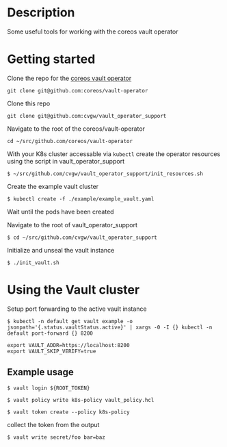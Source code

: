 # Description
Some useful tools for working with the coreos vault operator
# Getting started
Clone the repo for the [coreos vault operator](https://github.com/coreos/vault-operator)
```
git clone git@github.com:coreos/vault-operator
```
Clone this repo
```
git clone git@github.com:cvgw/vault_operator_support
```
Navigate to the root of the coreos/vault-operator
```
cd ~/src/github.com/coreos/vault-operator
```
With your K8s cluster accessable via `kubectl` create the operator resources using the script in vault_operator_support
```
$ ~/src/github.com/cvgw/vault_operator_support/init_resources.sh
```
Create the example vault cluster
```
$ kubectl create -f ./example/example_vault.yaml
```
Wait until the pods have been created

Navigate to the root of vault_operator_support
```
$ cd ~/src/github.com/cvgw/vault_operator_support
```
Initialize and unseal the vault instance
```
$ ./init_vault.sh
```
# Using the Vault cluster
Setup port forwarding to the active vault instance
```
$ kubectl -n default get vault example -o jsonpath='{.status.vaultStatus.active}' | xargs -0 -I {} kubectl -n default port-forward {} 8200
```
```
export VAULT_ADDR=https://localhost:8200
export VAULT_SKIP_VERIFY=true
```
## Example usage
```
$ vault login ${ROOT_TOKEN}
```
```
$ vault policy write k8s-policy vault_policy.hcl
```
```
$ vault token create --policy k8s-policy
```
collect the token from the output
```
$ vault write secret/foo bar=baz
```
